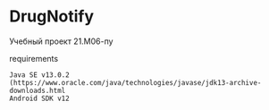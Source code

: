 # DrugNotify
Учебный проект 21.М06-пу

requirements  
```
Java SE v13.0.2 (https://www.oracle.com/java/technologies/javase/jdk13-archive-downloads.html
Android SDK v12
```
